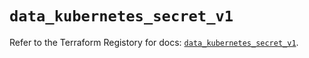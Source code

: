 # `data_kubernetes_secret_v1`

Refer to the Terraform Registory for docs: [`data_kubernetes_secret_v1`](https://www.terraform.io/docs/providers/kubernetes/d/secret_v1).
